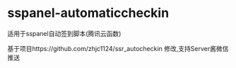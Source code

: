 # sspanel-automaticcheckin
适用于sspanel自动签到脚本(腾讯云函数)

基于项目https://github.com/zhjc1124/ssr_autocheckin 修改,支持Server酱微信推送
